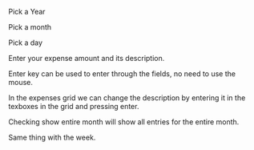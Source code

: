Pick a Year

Pick a month

Pick a day

Enter your expense amount and its description.

Enter key can be used to enter through the fields, no need to use the mouse.

In the expenses grid we can change the description by entering it in the texboxes
in the grid and pressing enter.

Checking show entire month will show all entries for the entire month.

Same thing with the week.
